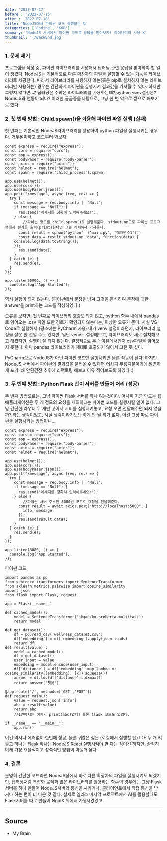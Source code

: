 ```yaml
---
date: '2022-07-17'
before : '2022-07-16'
after : '2022-07-18'
title: 'NodeJS에서 파이썬 코드 실행하는 법'
categories: ['Coding', 'KOR']
summary: 'NodeJS 서버에서 파이썬 코드로 응답을 받아보자! 라이브러리 사용 X'
thumbnail: './BackEnd.jpg'
---
```


### 1. 문제 제기

프로그램을 작성 중, 파이썬 라이브러리를 사용해서 딥러닝 관련 응답을 받아와야 할 일이 생겼다.
NodeJS는 기본적으로 다른 확장자의 파일을 실행할 수 있는 기능을 라이브러리로 제공한다.
따라서 라이브러리를 사용하지 않는(혹은 pip로 설치하지 않는 라이브러리만 사용하는) 경우는 간단하게 파이썬을 실행시켜 결과값을
가져올 수 있다. 
하지만 그렇지 않다면...? 딥러닝은 수많은 라이브러리를 사용하는데? python venv설정은? NodeJS와 연동이 되나?
이러한 궁금증을 바탕으로, 그냥 한 번 악으로 깡으로 해보기로 했다. 

### 2. 첫 번째 방법 : Child.spawn()을 이용해 파이썬 파일 실행 (실패)

첫 번째는 기본적인 NodeJS라이브러리를 활용하여 python 파일을 실행시키는 경우다. 거두절미하고 코드부터 봐보자.

```
const express = require("express");
const cors = require("cors");
const app = express();
const bodyPaser = require("body-parser");
const axios = require("axios");
const helmet = require("helmet");
const spawn = require('child_process').spawn;

app.use(helmet());
app.use(cors());
app.use(bodyPaser.json());
app.post("/message", async (req, res) => {
  try {
    const message = req.body.info || "Null";
    if (message == "Null") {
      res.send("메세지를 정확히 입력해주세요!");
    } else {
        //파이썬 코드를 child.spawn()로 실행해준다. stdout.on으로 파이썬 프로그램에서 뭔가를 출력(print)한다면 그걸 캐치해서 가져온다. 
      const result = spawn('python', ['main.py', '매개변수1']);
      const data = result.stdout.on('data', function(data) {
    console.log(data.toString());
    });
      res.send(data);
    }
  } catch (e) {
    res.send(e);
  }
});

app.listen(8080, () => {
  console.log("App Started");
});
```
역시 실행이 되지 않는다. (파이썬에서 문장을 넘겨 그것을 분석하여 문장에 대한 answer을 print하는 코드를 작성하였다.)

오류를 보자면, 첫 번째로 라이브러리 호출도 되지 않고, python 함수 내에서 pandas로 읽어오는 .csv 파일 또한
경로가 확인되지 않는다는, 이상한 오류가 뜬다. 사실 VS Code로 실행해서 (평소에는 PyCharm 사용) 내가 venv 설정이라던지,
라이브러리 설정을 잘못 한 것일 수도 있지만, 일단 venv도 설정해보고, 라이브러리도 새로 설치해보고 해봤지만, 실행이 잘 되지 않는다.
결정적으로 무슨 이유에서인지 csv파일을 읽어오지 못한다. 아마 pandas 라이브러리가 제대로 호출되지 않아서 그런 듯 싶다.

PyCharm으로 NodeJS가 아닌 파이썬 코드만 실행시키면 물론 작동이 된다! 하지만 NodeJS 서버에서 파이썬의 결과값을 불러올 수 없다면 어차피
무용지물이기에 깔끔하게 포기. 왜 안된건진 추후에 리팩토링 해보고 이유 적어보도록 하겠다 :)

### 3. 두 번쨰 방법 : Python Flask 간이 서버를 만들어 처리 (성공)

두 번째 방법으로는, 그냥 파이썬 Flask 서버를 하나 여는것이다. 어차피 지금 만드는 웹 애플리케이션은 두 개 정도의 요청을 제외하고는
파이썬 코드를 실행시킬 일이 없다. 그냥 간단한 라우터 두 개만 넣어서 서버를 실행시켜놓고, 요청 오면 전달해주면 되지 않을까? 라는 생각이었고,
사실 생각이라기보단 이게 안 될 리가 없다. 이건 그냥 따로 파이썬을 실행시키는 방법이니...

```
const express = require("express");
const cors = require("cors");
const app = express();
const bodyPaser = require("body-parser");
const axios = require("axios");
const helmet = require("helmet");

app.use(helmet());
app.use(cors());
app.use(bodyPaser.json());
app.post("/message", async (req, res) => {
  try {
    const message = req.body.info || "Null";
    if (message == "Null") {
      res.send("메세지를 정확히 입력해주세요!");
    } else {
        //파이썬 서버 주소인 5000번 포트로 요청을 전달해준다.
      const result = await axios.post("http://localhost:5000", {
        info: message,
      });
      res.send(result.data);
    }
  } catch (e) {
    res.send(e);
  }
});

app.listen(8080, () => {
  console.log("App Started");
});
```
파이썬 코드
```
import pandas as pd
from sentence_transformers import SentenceTransformer
from sklearn.metrics.pairwise import cosine_similarity
import json
from flask import Flask, request

app = Flask(__name__)

def cached_model():
    model = SentenceTransformer('jhgan/ko-sroberta-multitask')
    return model

def get_dataset():
    df = pd.read_csv('wellness_dataset.csv')
    df['embedding'] = df['embedding'].apply(json.loads)
    return df
def result(value) :
    model = cached_model()
    df = get_dataset()
    user_input = value
    embedding = model.encode(user_input)
    df['distance'] = df['embedding'].map(lambda x: cosine_similarity([embedding], [x]).squeeze())
    answer = df.loc[df['distance'].idxmax()]
    return answer['챗봇']

@app.route('/', methods=['GET','POST'])
def request_main():
    value = request.json['info']
    abc = result(value)
    return abc
    //1번에서는 여기가 print(abc)였다! 물론 flask 코드도 없었다.

if __name__ == '__main__':
    app.run()

```

이건 역시나 에러없이 한번에 성공, 물론 귀찮은 점은 (로컬에서 실행할 땐) IDE 두 개 켜놓고 하나는 Flask 하나는 NodeJS React 실행시켜야 한 다는 점이긴 하지만,
솔직히 이게 가장 효율적이고 정석적인 방법이 아닐까 싶다.

### 4. 결론

분명히 간단한 코드라면 NodeJS상에서 바로 다른 확장자의 파일을 실행시켜도 되겠지만, 딥러닝처럼 복잡한 로직과
많은 라이브러리를 활용하는 함수의 경우에는 그냥 Flask서버를 하나 만들어 NodeJS서버와 통신을 시키거나, 클라이언트에서 직접 통신을 받거나
하는 편이 더 나은 것 같다. 실제로 엘리스 마지막 프로젝트에서 AI를 활용할때도 Flask서버를 따로 만들어 NginX 위에서 가동시켰었고.

---

## Source

- My Brain
